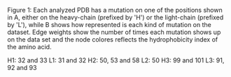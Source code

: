 Figure 1: Each analyzed PDB has a mutation on one of the positions shown in A, either on the heavy-chain (prefixed by 'H')
or the light-chain  (prefixed by 'L'), while B shows how represented is each kind of mutation on the dataset.
Edge weights show the number of times each mutation shows up on the data set and the node colores reflects the hydrophobicity index of the amino acid.


H1: 32 and 33
L1: 31 and 32
H2: 50, 53 and 58
L2: 50 
H3: 99 and 101
L3: 91, 92 and 93

